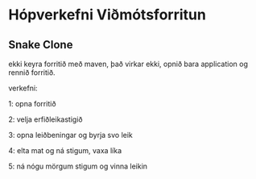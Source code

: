 # Hópverkefni Viðmótsforritun
## Snake Clone

ekki keyra forritið með maven, það virkar ekki, opnið bara application og rennið forritið.

verkefni:

1:
opna forritið

2:
velja erfiðleikastigið 

3:
opna leiðbeningar og byrja svo
leik

4:
elta mat og ná stigum, vaxa líka

5:
ná nógu mörgum stigum og vinna
leikin


